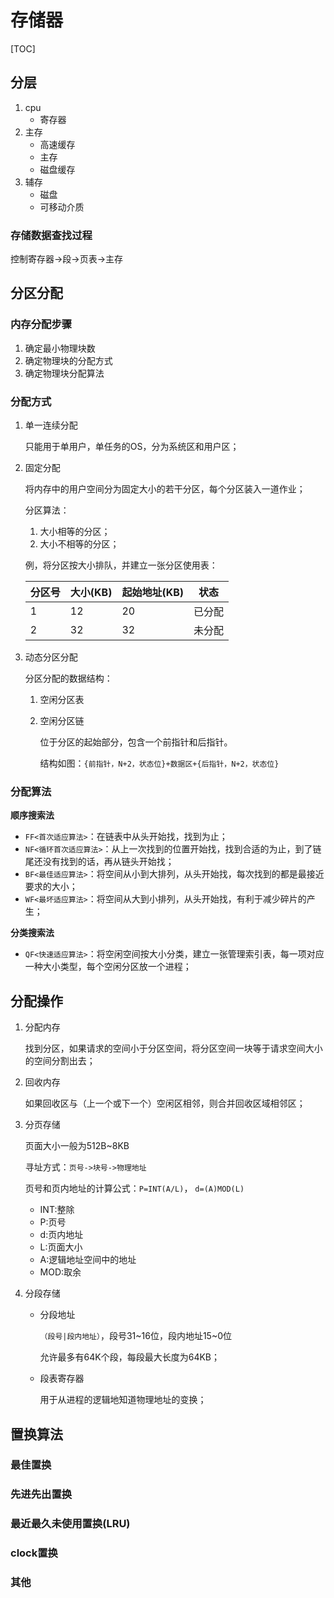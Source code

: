 # 存储器

[TOC]

## 分层

1. cpu
   - 寄存器
2. 主存
   - 高速缓存
   - 主存
   - 磁盘缓存
3. 辅存
   - 磁盘
   - 可移动介质

### 存储数据查找过程

控制寄存器->段->页表->主存



## 分区分配

### 内存分配步骤

1. 确定最小物理块数
2. 确定物理块的分配方式
3. 确定物理块分配算法

### 分配方式

1. 单一连续分配

   只能用于单用户，单任务的OS，分为系统区和用户区；

2. 固定分配

   将内存中的用户空间分为固定大小的若干分区，每个分区装入一道作业；

   分区算法：

   1. 大小相等的分区；
   2. 大小不相等的分区；

   例，将分区按大小排队，并建立一张分区使用表：


   | 分区号 | 大小(KB) | 起始地址(KB) | 状态   |
   | ------ | -------- | ------------ | ------ |
   | 1      | 12       | 20           | 已分配 |
   | 2      | 32       | 32           | 未分配 |

3. 动态分区分配

   分区分配的数据结构：

   1. 空闲分区表

   2. 空闲分区链

      位于分区的起始部分，包含一个前指针和后指针。

      结构如图：`{前指针，N+2，状态位}+数据区+{后指针，N+2，状态位}`

### 分配算法

**顺序搜索法**

- `FF<首次适应算法>`：在链表中从头开始找，找到为止；
- `NF<循环首次适应算法>`：从上一次找到的位置开始找，找到合适的为止，到了链尾还没有找到的话，再从链头开始找；
- `BF<最佳适应算法>`：将空间从小到大排列，从头开始找，每次找到的都是最接近要求的大小；
- `WF<最坏适应算法>`：将空间从大到小排列，从头开始找，有利于减少碎片的产生；

**分类搜索法**

- `QF<快速适应算法>`：将空闲空间按大小分类，建立一张管理索引表，每一项对应一种大小类型，每个空闲分区放一个进程；



## 分配操作

1. 分配内存

   找到分区，如果请求的空间小于分区空间，将分区空间一块等于请求空间大小的空间分割出去；

2. 回收内存

   如果回收区与（上一个或下一个）空闲区相邻，则合并回收区域相邻区；

3. 分页存储

   页面大小一般为512B~8KB

   寻址方式：`页号->块号->物理地址`

   页号和页内地址的计算公式：`P=INT(A/L)`，  `d=(A)MOD(L)`

   - INT:整除
   - P:页号
   - d:页内地址
   - L:页面大小
   - A:逻辑地址空间中的地址
   - MOD:取余

4. 分段存储

   - 分段地址

     `（段号|段内地址）`，段号31~16位，段内地址15~0位

     允许最多有64K个段，每段最大长度为64KB；

   - 段表寄存器

     用于从进程的逻辑地知道物理地址的变换；



## 置换算法

### 最佳置换

### 先进先出置换

### 最近最久未使用置换(LRU)

### clock置换

### 其他

